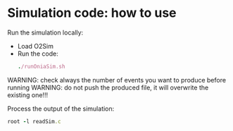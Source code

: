 # Simulation code: how to use

Run the simulation locally:

- Load O2Sim
- Run the code:
  ```ruby
  ./runOniaSim.sh
  ```

WARNING: check always the number of events you want to produce before running
WARNING: do not push the produced file, it will overwrite the existing one!!!

Process the output of the simulation:

```ruby
root -l readSim.c
```